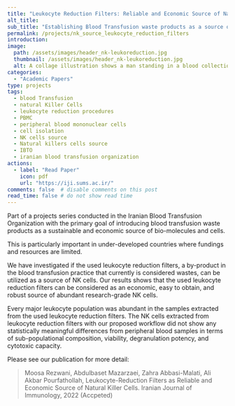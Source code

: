 ```yaml
---
title: "Leukocyte Reduction Filters: Reliable and Economic Source of Natural Killer Cells‎"
alt_title: 
sub_title: "Establishing Blood Transfusion waste products as a source of NK cells (Part of M.Sc. Thesis)"
permalink: /projects/nk_source_leukocyte_reduction_filters
introduction:
image:
  path: /assets/images/header_nk-leukoreduction.jpg
  thumbnail: /assets/images/header_nk-leukoreduction.jpg
  alt: A collage illustration shows a man standing in a blood collection facility, watching an NK cell donating blood, Symbolizing the research's objective to introduce used leukocyte reduction filters as NK cells source.
categories:
  - "Academic Papers"
type: projects
tags:
  - blood Transfusion
  - natural Killer Cells
  - leukocyte reduction procedures
  - PBMC
  - peripheral blood mononuclear cells
  - cell isolation
  - NK cells source
  - Natural killers cells source
  - IBTO
  - iranian blood transfusion organization
actions:
  - label: "Read Paper"
    icon: pdf  
    url: "https://iji.sums.ac.ir/"
comments: false  # disable comments on this post
read_time: false # do not show read time
---
```


Part of a projects series conducted in the Iranian Blood Transfusion Organization with the primary goal of introducing blood transfusion waste products as a sustainable and economic source of bio-molecules and cells. 

This is particularly important in under-developed countries where fundings and resources are limited.

We have investigated if the used leukocyte reduction filters, a by-product in the blood transfusion practice that currently is considered wastes, can be utilized as a source of NK cells. Our results shows that the used leukocyte reduction filters can be considered as an economic, easy to obtain, and robust source of abundant research-grade NK cells. 

Every major leukocyte population was abundant in the samples extracted from the used leukocyte reduction filters. The NK cells extracted from leukocyte reduction filters with our proposed workflow did not show any statistically meaningful differences from peripheral blood samples in terms of sub-populational composition, viability, degranulation potency, and cytotoxic capacity.

Please see our publication for more detail:

> Moosa Rezwani, Abdulbaset Mazarzaei, Zahra Abbasi-Malati, Ali Akbar Pourfathollah, Leukocyte-Reduction Filters as Reliable and Economic Source of Natural Killer Cells‎. Iranian Journal of Immunology, 2022 (Accpeted)